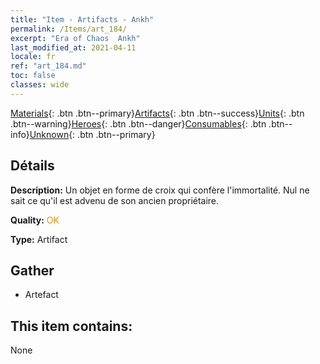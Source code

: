 ```yaml
---
title: "Item - Artifacts - Ankh"
permalink: /Items/art_184/
excerpt: "Era of Chaos  Ankh"
last_modified_at: 2021-04-11
locale: fr
ref: "art_184.md"
toc: false
classes: wide
---
```

 [Materials](/fr/Items/){: .btn .btn--primary}[Artifacts](/fr/Items/Artifacts/){: .btn .btn--success}[Units](/fr/Items/Units/){: .btn .btn--warning}[Heroes](/fr/Items/Heroes/){: .btn .btn--danger}[Consumables](/fr/Items/Consumables/){: .btn .btn--info}[Unknown](/fr/Items/Unknown/){: .btn .btn--primary}

## Détails
 **Description:** Un objet en forme de croix qui confère l'immortalité. Nul ne sait ce qu'il est advenu de son ancien propriétaire.

 **Quality:** <span style="color: #FF8C00">OK</span>

 **Type:** Artifact

## Gather

*    Artefact 

## This item contains:

  None

